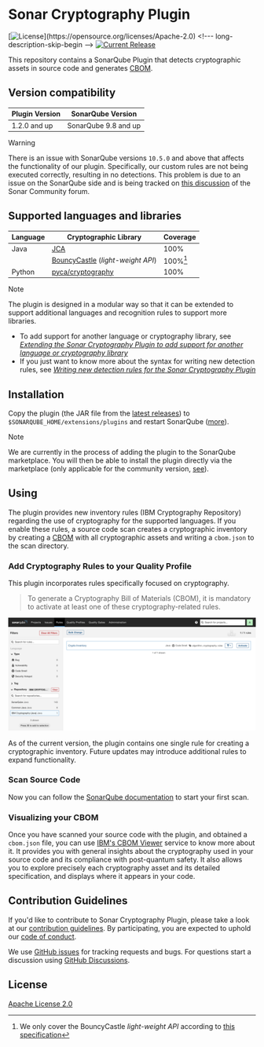 # Sonar Cryptography Plugin

[![License](https://img.shields.io/github/license/IBM/sonar-cryptography.svg?)](https://opensource.org/licenses/Apache-2.0) <!--- long-description-skip-begin -->
[![Current Release](https://img.shields.io/github/release/IBM/sonar-cryptography.svg?logo=IBM)](https://github.com/IBM/sonar-cryptography/releases)


This repository contains a SonarQube Plugin that detects cryptographic assets 
in source code and generates [CBOM](https://cyclonedx.org/capabilities/cbom/).

## Version compatibility

| Plugin Version | SonarQube Version                 |
|----------------|-----------------------------------|
| 1.2.0 and up   | SonarQube 9.8 and up              |      

> [!WARNING]
> There is an issue with SonarQube versions `10.5.0` and above that affects the functionality of our plugin. Specifically, our custom rules are not being executed correctly, resulting in no detections. This problem is due to an issue on the SonarQube side and is being tracked on [this discussion](https://community.sonarsource.com/t/custom-java-rules-are-not-executed-after-sonar-api-upgrade-from-9-x-to-10-x/119621) of the Sonar Community forum.

## Supported languages and libraries

| Language | Cryptographic Library                                                                         | Coverage | 
|----------|-----------------------------------------------------------------------------------------------|----------|
| Java     | [JCA](https://docs.oracle.com/javase/8/docs/technotes/guides/security/crypto/CryptoSpec.html) | 100%     |
|          | [BouncyCastle](https://github.com/bcgit/bc-java) (*light-weight API*)                         | 100%[^1] |
| Python   | [pyca/cryptography](https://cryptography.io/en/latest/)                                       | 100%     |


[^1]: We only cover the BouncyCastle *light-weight API* according to [this specification](https://javadoc.io/static/org.bouncycastle/bctls-jdk14/1.75/specifications.html)

> [!NOTE]
> The plugin is designed in a modular way so that it can be extended to support additional languages and recognition rules to support more libraries.
> - To add support for another language or cryptography library, see [*Extending the Sonar Cryptography Plugin to add support for another language or cryptography library*](./docs/LANGUAGE_SUPPORT.md)
> - If you just want to know more about the syntax for writing new detection rules, see [*Writing new detection rules for the Sonar Cryptography Plugin*](./docs/DETECTION_RULE_STRUCTURE.md)

## Installation

Copy the plugin (the JAR file from the [latest releases](https://github.com/IBM/sonar-cryptography/releases))
to `$SONARQUBE_HOME/extensions/plugins` and restart 
SonarQube ([more](https://docs.sonarqube.org/latest/setup-and-upgrade/install-a-plugin/)).

> [!NOTE]
> We are currently in the process of adding the plugin to the SonarQube marketplace. You will then be able to install
> the plugin directly via the marketplace (only applicable for the community version, 
> [see](https://docs.sonarsource.com/sonarqube/latest/instance-administration/marketplace/)).

## Using

The plugin provides new inventory rules (IBM Cryptography Repository) regarding the use of cryptography for 
the supported languages.
If you enable these rules, a source code scan creates a cryptographic inventory by creating a 
[CBOM](https://cyclonedx.org/capabilities/cbom/) with all cryptographic assets and writing 
a `cbom.json` to the scan directory.

### Add Cryptography Rules to your Quality Profile

This plugin incorporates rules specifically focused on cryptography.

> To generate a Cryptography Bill of Materials (CBOM), it is mandatory to activate at 
> least one of these cryptography-related rules.

![Activate Rules Crypto Rules](.github/img/rules.png)

As of the current version, the plugin contains one single rule for creating a cryptographic inventory. 
Future updates may introduce additional rules to expand functionality.

### Scan Source Code

Now you can follow the [SonarQube documentation](https://docs.sonarqube.org/latest/analyzing-source-code/overview/) 
to start your first scan.

### Visualizing your CBOM

Once you have scanned your source code with the plugin, and obtained a `cbom.json` file, you can use [IBM's CBOM Viewer](https://www.zurich.ibm.com/cbom/) service to know more about it.
It provides you with general insights about the cryptography used in your source code and its compliance with post-quantum safety.
It also allows you to explore precisely each cryptography asset and its detailed specification, and displays where it appears in your code.

## Contribution Guidelines

If you'd like to contribute to Sonar Cryptography Plugin, please take a look at our
[contribution guidelines](CONTRIBUTING.md). By participating, you are expected to uphold our [code of conduct](CODE_OF_CONDUCT.md).

We use [GitHub issues](https://github.com/IBM/sonar-cryptography/issues) for tracking requests and bugs. For questions
start a discussion using [GitHub Discussions](https://github.com/IBM/sonar-cryptography/discussions).

## License

[Apache License 2.0](LICENSE.txt)









